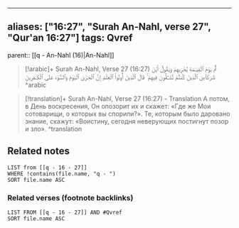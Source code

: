 
---
aliases: ["16:27", "Surah An-Nahl, verse 27", "Qur'an 16:27"]
tags: Qvref
---

parent:: [[q - An-Nahl (16)|An-Nahl]]

> [!arabic]+ Surah An-Nahl, Verse 27 (16:27)
> <span class="quran-arabic">ثُمَّ يَوْمَ ٱلْقِيَـٰمَةِ يُخْزِيهِمْ وَيَقُولُ أَيْنَ شُرَكَآءِىَ ٱلَّذِينَ كُنتُمْ تُشَـٰٓقُّونَ فِيهِمْ ۚ قَالَ ٱلَّذِينَ أُوتُوا۟ ٱلْعِلْمَ إِنَّ ٱلْخِزْىَ ٱلْيَوْمَ وَٱلسُّوٓءَ عَلَى ٱلْكَـٰفِرِينَ</span>
^arabic

> [!translation]+ Surah An-Nahl, Verse 27 (16:27) - Translation
> А потом, в День воскресения, Он опозорит их и скажет: «Где же Мои сотоварищи, о которых вы спорили?». Те, которым было даровано знание, скажут: «Воистину, сегодня неверующих постигнут позор и зло».
^translation



## Related notes
```dataview
LIST from [[q - 16 - 27]]
WHERE !contains(file.name, "q - ")
SORT file.name ASC
```

### Related verses (footnote backlinks)
```dataview
LIST FROM [[q - 16 - 27]] AND #Qvref
SORT file.name ASC
```

